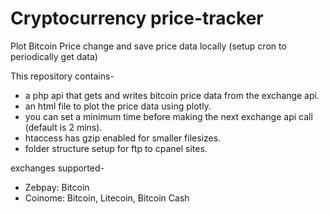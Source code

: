 # Cryptocurrency price-tracker
Plot Bitcoin Price change and save price data locally (setup cron to periodically get data)

This repository contains-
- a php api that gets and writes bitcoin price data from the exchange api.
- an html file to plot the price data using plotly.
- you can set a minimum time before making the next exchange api call (default is 2 mins).
- htaccess has gzip enabled for smaller filesizes.
- folder structure setup for ftp to cpanel sites.

exchanges supported-
- Zebpay: Bitcoin
- Coinome: Bitcoin, Litecoin, Bitcoin Cash